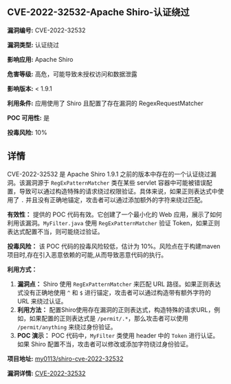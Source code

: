 ## CVE-2022-32532-Apache Shiro-认证绕过

**漏洞编号:** CVE-2022-32532

**漏洞类型:** 认证绕过

**影响应用:** Apache Shiro

**危害等级:** 高危，可能导致未授权访问和数据泄露

**影响版本:** < 1.9.1

**利用条件:** 应用使用了 Shiro 且配置了存在漏洞的 RegexRequestMatcher

**POC 可用性:** 是

**投毒风险:** 10%

## 详情

CVE-2022-32532 是 Apache Shiro 1.9.1 之前的版本中存在的一个认证绕过漏洞。该漏洞源于 `RegExPatternMatcher` 类在某些 servlet 容器中可能被错误配置，导致可以通过构造特殊的请求绕过权限验证。具体来说，如果正则表达式中使用了 `.` 并且没有正确地锚定，攻击者可以通过添加额外的字符来绕过匹配。

**有效性：** 提供的 POC 代码有效。它创建了一个最小化的 Web 应用，展示了如何利用该漏洞。`MyFilter.java` 使用 `RegExPatternMatcher` 验证 Token，如果正则表达式配置不当，则可能绕过验证。

**投毒风险：** 该 POC 代码的投毒风险较低，估计为 10%。风险点在于构建maven项目时,存在引入恶意依赖的可能,从而导致恶意代码的执行。

**利用方式：**

1.  **漏洞点：**  Shiro 使用 `RegExPatternMatcher` 来匹配 URL 路径。如果正则表达式没有正确地使用 `^` 和 `$` 进行锚定，攻击者可以通过构造带有额外字符的 URL 来绕过认证。
2.  **利用方法：** 配置Shiro使用存在漏洞的正则表达式，构造特殊的请求URL，例如，如果配置的正则表达式是 `/permit/.*`，那么攻击者可以使用 `/permit/anything` 来绕过身份验证。
3.  **POC 演示：**  POC 代码中，`MyFilter` 类使用 header 中的 `Token` 进行认证。如果 Shiro 配置不当，攻击者可以修改或添加字符绕过身份验证。

**项目地址:** [my0113/shiro-cve-2022-32532](https://github.com/my0113/shiro-cve-2022-32532)

**漏洞详情:** [CVE-2022-32532](https://nvd.nist.gov/vuln/detail/CVE-2022-32532)